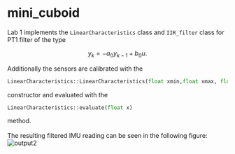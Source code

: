 # mini_cuboid
Lab 1 implements the `LinearCharacteristics` class and `IIR_filter` class for PT1 filter 
of the type 
```math
y_k = -a_0y_{k-1}+b_0u.
```
Additionally the sensors are calibrated with the 
```python
LinearCharacteristics::LinearCharacteristics(float xmin,float xmax, float ymin, float ymax)
``` 
constructor and evaluated with the
```python
LinearCharacteristics::evaluate(float x)
```
method. </br></br>
The resulting filtered IMU reading can be seen in the following figure:
![output2](https://user-images.githubusercontent.com/119895438/221898008-8c2dd77d-ea21-4a51-b3de-1a76e76e0e43.png)
